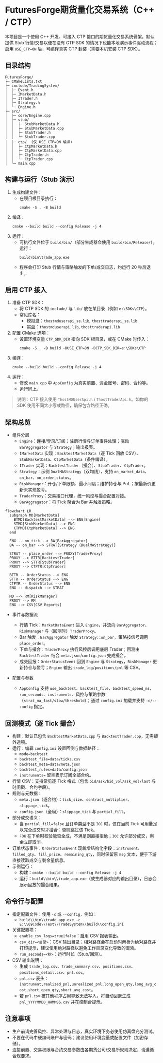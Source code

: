 # FuturesForge期货量化交易系统（C++ / CTP）

本项目是一个使用 C++ 开发、可接入 CTP 接口的期货量化交易系统骨架。默认提供 Stub 行情/交易以便在没有 CTP SDK 的情况下也能本地演示事件驱动流程；启用 `USE_CTP=ON` 后，可编译真实 CTP 封装（需要本机安装 CTP SDK）。

## 目录结构
```
FuturesForge/
├─ CMakeLists.txt
├─ include/TradingSystem/
│  ├─ Event.h
│  ├─ IMarketData.h
│  ├─ ITrader.h
│  ├─ Strategy.h
│  └─ Engine.h
├─ src/
│  ├─ core/Engine.cpp
│  ├─ stub/
│  │  ├─ StubMarketData.h
│  │  ├─ StubMarketData.cpp
│  │  ├─ StubTrader.h
│  │  └─ StubTrader.cpp
│  ├─ ctp/  (仅 USE_CTP=ON 编译)
│  │  ├─ CtpMarketData.h
│  │  ├─ CtpMarketData.cpp
│  │  ├─ CtpTrader.h
│  │  └─ CtpTrader.cpp
│  └─ main.cpp
```

## 构建与运行（Stub 演示）
1. 生成构建文件：
   - 在项目根目录执行：
     ```
     cmake -S . -B build
     ```
2. 编译：
   ```
   cmake --build build --config Release -j 4
   ```
3. 运行：
   - 可执行文件位于 `build/bin/`（部分生成器会使用 `build/bin/Release/`）。运行：
     ```
     build\bin\trade_app.exe
     ```
   - 程序会打印 Stub 行情与策略触发的下单/成交日志，约运行 20 秒后退出。

## 启用 CTP 接入
1. 准备 CTP SDK：
   - 将 CTP SDK 的 `include/` 与 `lib/` 放在某目录（例如 `e:\SDKs\CTP`）。
   - 常见库名：
     - 模拟盘：`thostmduserapi_se.lib`, `thosttraderapi_se.lib`
     - 实盘：`thostmduserapi.lib`, `thosttraderapi.lib`
2. 配置 CMake 选项：
   - 设置环境变量 `CTP_SDK_DIR` 指向 SDK 根目录，或在 CMake 时传入：
     ```
     cmake -S . -B build -DUSE_CTP=ON -DCTP_SDK_DIR=e:\SDKs\CTP
     ```
3. 编译：
   ```
   cmake --build build --config Release -j 4
   ```
4. 运行：
   - 修改 `main.cpp` 中 `AppConfig` 为真实前置、资金账号、密码、合约等。
   - 运行同上。

> 说明：CTP 接入使用 `ThostMDUserApi.h` / `ThostTraderApi.h`。如你的 SDK 使用不同大小写或路径，确保包含路径正确。

## 架构总览
- 组件分层
  - `Engine`：连接/登录/订阅；注册行情与订单事件处理；驱动 `BarAggregator` 与 `Strategy`；输出报表。
  - `IMarketData` 实现：`BacktestMarketData`（逐 Tick 回放 CSV）、`StubMarketData`、`CtpMarketData`（条件编译）。
  - `ITrader` 实现：`BacktestTrader`（撮合）、`StubTrader`、`CtpTrader`。
  - `Strategy`：示例 `DualMAStrategy`（双均线），支持 `on_market_data`、`on_bar`、`on_order_status`。
  - `RiskManager`：开仓/下单限额、最小间隔；维护持仓与 PnL；按最新价更新未实现盈亏。
  - `TraderProxy`：交易接口代理，统一风控与撮合配置对接。
  - `BarAggregator`：将 Tick 聚合为 Bar 并触发策略。

```mermaid
flowchart LR
  subgraph MD[MarketData]
    BTMD[BacktestMarketData] --> ENG[Engine]
    STMD[StubMarketData] --> ENG
    CTPMD[CtpMarketData] --> ENG
  end

  ENG -- on_tick --> BA[BarAggregator]
  BA -- on_bar --> STRAT[Strategy (DualMAStrategy)]

  STRAT -- place_order --> PROXY[TraderProxy]
  PROXY --> BTTR[BacktestTrader]
  PROXY --> STTR[StubTrader]
  PROXY --> CTPTR[CtpTrader]

  BTTR -- OrderStatus --> ENG
  STTR -- OrderStatus --> ENG
  CTPTR -- OrderStatus --> ENG
  ENG -- dispatch --> STRAT

  MD --> RM[RiskManager]
  PROXY --> RM
  ENG --> CSV[CSV Reports]
```

- 事件与数据流
  - 行情 Tick：`MarketDataEvent` 进入 `Engine`，并流向 `BarAggregator`、`RiskManager` 与（回测时）`TraderProxy`。
  - Bar 触发：`BarAggregator` 触发 `Strategy::on_bar`，策略按信号调用 `place_order`。
  - 下单与撮合：`TraderProxy` 执行风控后调用底层 Trader；回测由 `BacktestTrader` 结合 `meta.json`/`config.json` 完成撮合。
  - 成交回报：`OrderStatusEvent` 回到 `Engine` 与 `Strategy`，`RiskManager` 更新持仓与盈亏；`Engine` 输出 `trade_log/positions/pnl` 等 CSV。

- 配置与参数
  - `AppConfig` 支持 `use_backtest`、`backtest_file`、`backtest_speed_ms`、`run_seconds`、`instruments`、风控与策略参数（`strat_ma_fast/slow/threshold`）；通过 `config.ini` 加载并支持 `-c/--config` 指定。

## 回测模式（逐 Tick 撮合）
- 构建：默认已包含 `BacktestMarketData.cpp` 与 `BacktestTrader.cpp`，无需额外选项。
- 运行：编辑 `config.ini` 设置回测与数据路径：
  - `mode=backtest`
  - `backtest_file=data/ticks.csv`
  - `backtest_meta=data/meta.json`
  - `backtest_rules=data/config.json`
  - `instruments=` 留空表示订阅全部合约。
- 行情 CSV：支持常见逐 Tick 格式（包含 `bid/ask/bid_vol/ask_vol/last` 与时间戳、合约字段）。
- 规则与元数据：
  - `meta.json`（逐合约）：`tick_size`、`contract_multiplier`、`slippage_tick`。
  - `config.json`（全局）：`slippage_tick` 与 `partial_fill`。
- 部分成交语义：
  - 当 `partial_fill=false` 且订单类型不是 `IOC` 时，仅在当前 Tick 可用量足以完全成交时才撮合；否则跳过该 Tick。
  - `FOK` 在下单时校验能否全成，不满足则直接拒绝；`IOC` 允许部分成交，剩余立即取消。
- 订单状态事件：`OrderStatusEvent` 现新增结构化字段：`instrument`、`filled_qty`、`fill_price`、`remaining_qty`，同时保留原 `msg` 文本，便于下游直接读取成交与剩余量信息。
- 示例运行：
  - 构建：`cmake --build build --config Release -j 4`
  - 运行：`build\\bin\\trade_app.exe`（或生成器对应的输出目录），日志会展示回放的撮合结果。

## 命令行与配置
- 指定配置文件：使用 `-c` 或 `--config`，例如：
  - `build\\bin\\trade_app.exe -c E:\\09Code\\Test\\TradeSystem\\build\\config.ini`
- 关键配置项：
  - `enable_csv_logs=true|false`：启用 CSV 报表输出。
  - `csv_dir=<目录>`：CSV 输出目录；相对路径会在启动时解析为绝对路径并打印提示，建议使用绝对路径以避免工作目录变化导致的混淆。
  - `run_seconds=<秒>`：运行时长（Stub/回测）。
- CSV 输出说明：
  - 生成 `trade_log.csv`、`trade_summary.csv`、`positions.csv`、`positions_detail.csv`、`pnl.csv`。
  - `pnl.csv` 表头：`instrument,realized_pnl,unrealized_pnl,long_open_qty,long_avg_cost,short_open_qty,short_avg_cost`。
  - 若 `pnl.csv` 被其他程序占用导致无法写入，将自动回退生成 `pnl_YYYYMMDD_HHMMSS.csv` 并在控制台提示。

## 注意事项
- 生产前请完善风控、异常处理与日志，真实环境下务必使用仿真盘充分测试。
- 不要在代码中硬编码账户与密码；建议使用环境变量或配置文件（加密存储）。
- 连接前置、交易权限与合约交易参数由各期货公司/交易所规则决定，请遵循合规要求。